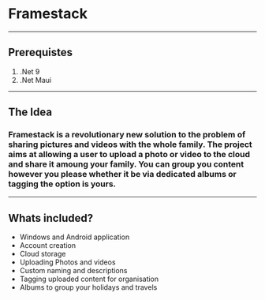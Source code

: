 # Framestack
---
## Prerequistes
<ol>
  <li>.Net 9</li>
  <li>.Net Maui</li>
</ol>

---
## The Idea
### Framestack is a revolutionary new solution to the problem of sharing pictures and videos with the whole family. The project aims at allowing a user to upload a photo or video to the cloud and share it amoung your family. You can group you content however you please whether it be via dedicated albums or tagging the option is yours.
---
## Whats included?
<ul> 
  <li> Windows and Android application </li>
  <li> Account creation </li>
  <li> Cloud storage </li>
  <li> Uploading Photos and videos </li>
  <li> Custom naming and descriptions </li>
  <li> Tagging uploaded content for organisation </li>
  <li> Albums to group your holidays and travels </li>
</ul>
